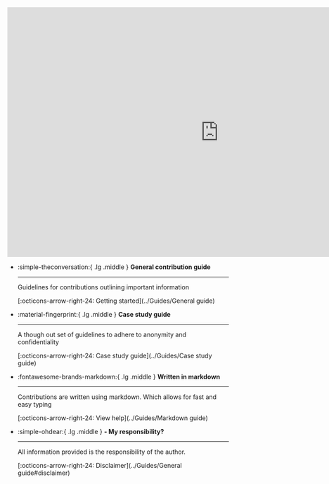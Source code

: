 <iframe src="https://docs.google.com/presentation/d/e/2PACX-1vT9T0BnhLdnel2oAunAh3sgrCevjH6WnotizLldBhkVdUSbd7NWlWAaImWW7bXna4-e7DVpTR_4Wkkp/embed?start=false&loop=false&delayms=30000" frameborder="0" width="960" height="569" allowfullscreen="true" mozallowfullscreen="true" webkitallowfullscreen="true"></iframe






<div class="grid cards" markdown>

-   :simple-theconversation:{ .lg .middle } __General contribution guide__

    ---

    Guidelines for contributions outlining important information

    [:octicons-arrow-right-24: Getting started](../Guides/General guide)

-   :material-fingerprint:{ .lg .middle } __Case study guide__

    ---

    A though out set of guidelines to adhere to anonymity and confidentiality

    [:octicons-arrow-right-24: Case study guide](../Guides/Case study guide)

-   :fontawesome-brands-markdown:{ .lg .middle } __Written in markdown__

    ---

    Contributions are written using markdown. Which allows for fast and easy typing

    [:octicons-arrow-right-24: View help](../Guides/Markdown guide)

-   :simple-ohdear:{ .lg .middle } __- My responsibility?__

    ---

    All information provided is the responsibility of the author. 

    [:octicons-arrow-right-24: Disclaimer](../Guides/General guide#disclaimer)

</div>

